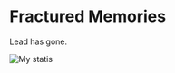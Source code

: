 # Fractured Memories

Lead has gone.

![My statis](https://github-readme-stats.vercel.app/api?username=BreakingLead&show_icons=true)
